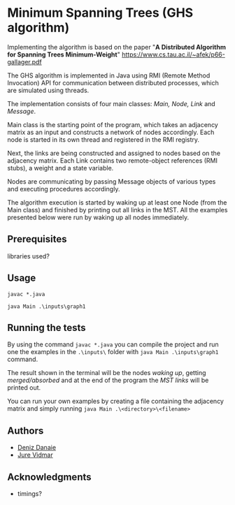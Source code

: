 # Minimum Spanning Trees (GHS algorithm)
Implementing the algorithm is based on the paper "**A Distributed Algorithm for Spanning Trees Minimum-Weight**"
https://www.cs.tau.ac.il/~afek/p66-gallager.pdf

The GHS algorithm is implemented in Java using RMI (Remote Method Invocation) API for communication between distributed processes, which are simulated using threads.

The implementation consists of four main classes: *Main, Node, Link* and *Message*.

Main class is the starting point of the program, which takes an adjacency matrix as an input and constructs a network of nodes accordingly. Each node is started in its own thread and registered in the RMI registry. 

Next, the links are being constructed and assigned to nodes based on the adjacency matrix. Each Link contains two remote-object references (RMI stubs), a weight and a state variable. 

Nodes are communicating by passing Message objects of various types and executing procedures accordingly. 

The algorithm execution is started by waking up at least one Node (from the Main class) and finished by printing out all links in the MST. All the examples presented below were run by waking up all nodes immediately.

## Prerequisites
libraries used?

## Usage

```
javac *.java

java Main .\inputs\graph1

```

## Running the tests
By using the command `javac *.java` you can compile the project and run one the examples in the `.\inputs\` folder with `java Main .\inputs\graph1` command.

The  result shown in the terminal will be the nodes *waking up*, getting *merged/absorbed* and at the end of the program the *MST links* will be printed out.

You can run your own examples by creating a file containing the adjacency matrix and simply running `java Main .\<directory>\<filename>`

## Authors
- [Deniz Danaie](https://github.com/denizdanaie)
- [Jure Vidmar](https://github.com/jurc192) 

## Acknowledgments
- timings?